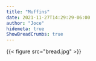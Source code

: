 ```yaml
---
title: "Muffins"
date: 2021-11-27T14:29:29-06:00
author: "Joce"
hidemeta: true
ShowBreadCrumbs: true
---
```

{{< figure src="bread.jpg" >}}